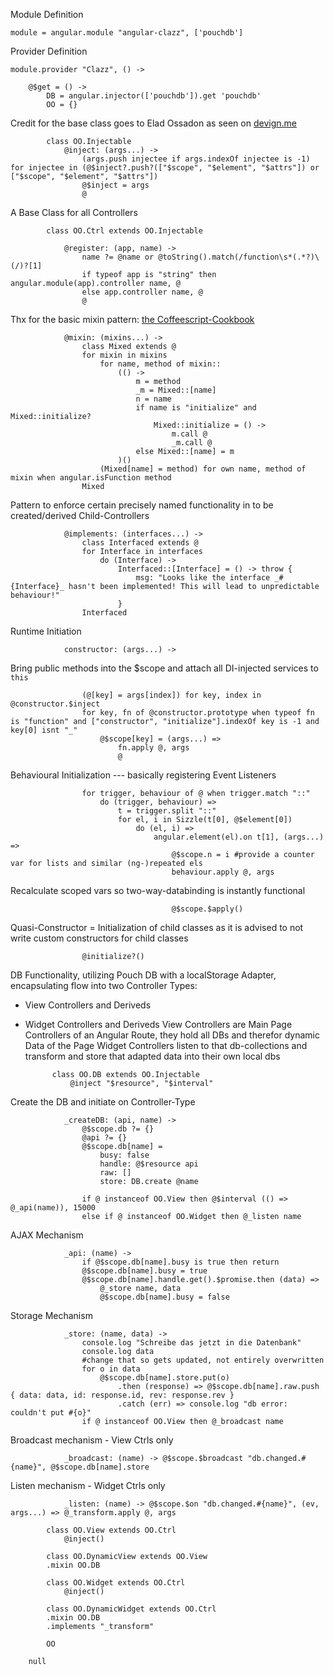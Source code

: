 Module Definition

	module = angular.module "angular-clazz", ['pouchdb']

Provider Definition

	module.provider "Clazz", () ->

		@$get = () ->
			DB = angular.injector(['pouchdb']).get 'pouchdb'
			OO = {}

Credit for the base class goes to Elad Ossadon as seen on [devign.me](http://www.devign.me/angular-dot-js-coffeescript-controller-base-class)

			class OO.Injectable
				@inject: (args...) ->
					(args.push injectee if args.indexOf injectee is -1) for injectee in (@$inject?.push?(["$scope", "$element", "$attrs"]) or ["$scope", "$element", "$attrs"])
					@$inject = args
					@

A Base Class for all Controllers

			class OO.Ctrl extends OO.Injectable

				@register: (app, name) ->
					name ?= @name or @toString().match(/function\s*(.*?)\(/)?[1]
					if typeof app is "string" then angular.module(app).controller name, @
					else app.controller name, @
					@

Thx for the basic mixin pattern: [the Coffeescript-Cookbook](http://coffeescriptcookbook.com/chapters/classes_and_objects/mixins)

				@mixin: (mixins...) ->
					class Mixed extends @
					for mixin in mixins
						for name, method of mixin::
							(() ->
								m = method
								_m = Mixed::[name]
								n = name
								if name is "initialize" and Mixed::initialize?
									Mixed::initialize = () ->
										m.call @
										_m.call @
								else Mixed::[name] = m
							)()
						(Mixed[name] = method) for own name, method of mixin when angular.isFunction method
					Mixed

Pattern to enforce certain precisely named functionality in to be created/derived Child-Controllers

				@implements: (interfaces...) ->
					class Interfaced extends @
					for Interface in interfaces
						do (Interface) ->
							Interfaced::[Interface] = () -> throw {
								msg: "Looks like the interface _#{Interface}_ hasn't been implemented! This will lead to unpredictable behaviour!"
							}
					Interfaced

Runtime Initiation

				constructor: (args...) ->

Bring public methods into the $scope and attach all DI-injected services to `this`

					(@[key] = args[index]) for key, index in @constructor.$inject
					for key, fn of @constructor.prototype when typeof fn is "function" and ["constructor", "initialize"].indexOf key is -1 and key[0] isnt "_"
						@$scope[key] = (args...) =>
							fn.apply @, args
							@

Behavioural Initialization --- basically registering Event Listeners

					for trigger, behaviour of @ when trigger.match "::"
						do (trigger, behaviour) =>
							t = trigger.split "::"
							for el, i in Sizzle(t[0], @$element[0])
								do (el, i) =>
									angular.element(el).on t[1], (args...) =>
										@$scope.n = i #provide a counter var for lists and similar (ng-)repeated els
										behaviour.apply @, args

Recalculate scoped vars so two-way-databinding is instantly functional

										@$scope.$apply()

Quasi-Constructor = Initialization of child classes as it is advised to not write custom constructors for child classes

					@initialize?()

DB Functionality, utilizing Pouch DB with a localStorage Adapter, encapsulating flow into two Controller Types:
* View Controllers and Deriveds
* Widget Controllers and Deriveds
View Controllers are Main Page Controllers of an Angular Route, they hold all DBs and therefor dynamic Data of the Page
Widget Controllers listen to that db-collections and transform and store that adapted data into their own local dbs

			class OO.DB extends OO.Injectable
				@inject "$resource", "$interval"

Create the DB and initiate on Controller-Type

				_createDB: (api, name) ->
					@$scope.db ?= {}
					@api ?= {}
					@$scope.db[name] =
						busy: false
						handle: @$resource api
						raw: []
						store: DB.create @name

					if @ instanceof OO.View then @$interval (() => @_api(name)), 15000
					else if @ instanceof OO.Widget then @_listen name

AJAX Mechanism

				_api: (name) ->
					if @$scope.db[name].busy is true then return
					@$scope.db[name].busy = true
					@$scope.db[name].handle.get().$promise.then (data) =>
						@_store name, data
						@$scope.db[name].busy = false

Storage Mechanism

				_store: (name, data) ->
					console.log "Schreibe das jetzt in die Datenbank"
					console.log data
					#change that so gets updated, not entirely overwritten
					for o in data
						@$scope.db[name].store.put(o)
							.then (response) => @$scope.db[name].raw.push { data: data, id: response.id, rev: response.rev }
							.catch (err) => console.log "db error: couldn't put #{o}"
					if @ instanceof OO.View then @_broadcast name

Broadcast mechanism - View Ctrls only

				_broadcast: (name) -> @$scope.$broadcast "db.changed.#{name}", @$scope.db[name].store

Listen mechanism - Widget Ctrls only

				_listen: (name) -> @$scope.$on "db.changed.#{name}", (ev, args...) => @_transform.apply @, args

			class OO.View extends OO.Ctrl
				@inject()

			class OO.DynamicView extends OO.View
			.mixin OO.DB

			class OO.Widget extends OO.Ctrl
				@inject()

			class OO.DynamicWidget extends OO.Ctrl
			.mixin OO.DB
			.implements "_transform"

			OO

		null

